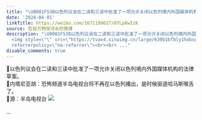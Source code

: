 ```yaml
---
title: "\U0001F53B以色列议会在二读和三读中批准了一项允许关闭以色列境内外国媒体机构的法律草案。\U0001F53B内塔尼亚胡：恐怖频道半岛电视台将不再在以色列播出，是时候驱逐哈马斯..."
date: '2024-04-01'
linkTitle: https://weibo.com/1671109627/O7Lp8wIzK
source: 包容万物恒河水的微博
description: "\U0001F53B以色列议会在二读和三读中批准了一项允许关闭以色列境内外国媒体机构的法律草案。<br>\U0001F53B内塔尼亚胡：恐怖频道半岛电视台将不再在以色列播出，是时候驱逐哈马斯喉舌了。<br>\U0001F53B源：半岛电视台
  <img style=\"\" src=\"https://tvax4.sinaimg.cn/large/639b1bfbly1hobsgikc85j20bu0ax78g.jpg\"
  referrerpolicy=\"no-referrer\"><br><br> ..."
disable_comments: true
---
```

🔻以色列议会在二读和三读中批准了一项允许关闭以色列境内外国媒体机构的法律草案。<br>🔻内塔尼亚胡：恐怖频道半岛电视台将不再在以色列播出，是时候驱逐哈马斯喉舌了。<br>🔻源：半岛电视台 <img style="" src="https://tvax4.sinaimg.cn/large/639b1bfbly1hobsgikc85j20bu0ax78g.jpg" referrerpolicy="no-referrer"><br><br> ...